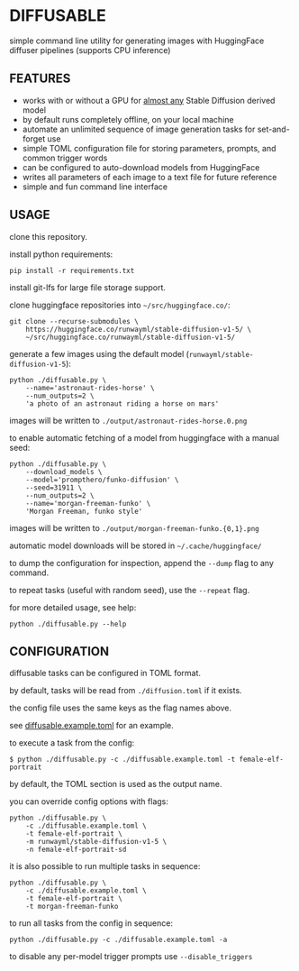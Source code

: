 # DIFFUSABLE

simple command line utility for generating images with HuggingFace diffuser pipelines (supports CPU inference)

## FEATURES

 - works with or without a GPU for [almost any](MODELS.md) Stable Diffusion derived model
 - by default runs completely offline, on your local machine
 - automate an unlimited sequence of image generation tasks for set-and-forget use
 - simple TOML configuration file for storing parameters, prompts, and common trigger words
 - can be configured to auto-download models from HuggingFace
 - writes all parameters of each image to a text file for future reference
 - simple and fun command line interface

## USAGE

clone this repository.

install python requirements:

```shell
pip install -r requirements.txt
```

install git-lfs for large file storage support.

clone huggingface repositories into `~/src/huggingface.co/`:

```shell
git clone --recurse-submodules \
    https://huggingface.co/runwayml/stable-diffusion-v1-5/ \
    ~/src/huggingface.co/runwayml/stable-diffusion-v1-5/
```

generate a few images using the default model (`runwayml/stable-diffusion-v1-5`):

```shell
python ./diffusable.py \
    --name='astronaut-rides-horse' \
    --num_outputs=2 \
    'a photo of an astronaut riding a horse on mars'
```

images will be written to `./output/astronaut-rides-horse.0.png`

to enable automatic fetching of a model from huggingface with a manual seed:

```shell
python ./diffusable.py \
    --download_models \
    --model='prompthero/funko-diffusion' \
    --seed=31911 \
    --num_outputs=2 \
    --name='morgan-freeman-funko' \
    'Morgan Freeman, funko style'
```

images will be written to `./output/morgan-freeman-funko.{0,1}.png`

automatic model downloads will be stored in `~/.cache/huggingface/`

to dump the configuration for inspection, append the `--dump` flag to any command.

to repeat tasks (useful with random seed), use the `--repeat` flag.

for more detailed usage, see help:

```shell
python ./diffusable.py --help
```

## CONFIGURATION

diffusable tasks can be configured in TOML format.

by default, tasks will be read from `./diffusion.toml` if it exists.

the config file uses the same keys as the flag names above.

see [diffusable.example.toml](diffusable.example.toml) for an example.

to execute a task from the config:

```shell
$ python ./diffusable.py -c ./diffusable.example.toml -t female-elf-portrait
```

by default, the TOML section is used as the output name.

you can override config options with flags:

```shell
python ./diffusable.py \
    -c ./diffusable.example.toml \
    -t female-elf-portrait \
    -m runwayml/stable-diffusion-v1-5 \
    -n female-elf-portrait-sd
```

it is also possible to run multiple tasks in sequence:

```shell
python ./diffusable.py \
    -c ./diffusable.example.toml \
    -t female-elf-portrait \
    -t morgan-freeman-funko
```

to run all tasks from the config in sequence:

```shell
python ./diffusable.py -c ./diffusable.example.toml -a
```

to disable any per-model trigger prompts use `--disable_triggers`
